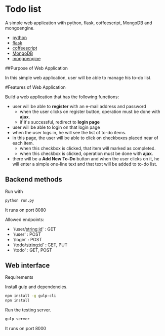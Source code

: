 # Todo list

A simple web application with python, flask, coffeescript, MongoDB and mongoengine.

* [python](https://www.python.org/)
* [flask](http://flask.pocoo.org/)
* [coffeescript](http://coffeescript.org/)
* [MongoDB](https://www.mongodb.com/)
* [mongoengine](http://mongoengine.org/)

##Purpose of Web Application

In this simple web application, user will be able to manage his to-do list.

#Features of Web Application

Build a web application that has the following functions:

* user will be able to **register** with an e-mail address and password
  * when the user clicks on register button, operation must be done with **ajax**.
  * if it's successful, redirect to **login page**
* user will be able to login on that login page
* when the user logs in, he will see the list of to-do items.
* in this page, the user will be able to click on checkboxes placed near of each item.
  * when this checkbox is clicked, that item will marked as completed. 
  * when this checkbox is clicked, operation must be done with **ajax**.
* there will be a **Add New To-Do** button and when the user clicks on it, he will enter a simple one-line text and that text will be added to to-do list.

## Backend methods

Run with

```sh
python run.py
```

It runs on port 8080

Allowed endpoints:

* '/user/<string:id>' : GET
* '/user' : POST
* '/login' : POST
* '/todo/<string:id>' : GET, PUT
* '/todo' : GET, POST

## Web interface

Requirements

Install gulp and dependencies.

```sh
npm install -g gulp-cli
npm install 
```

Run the testing server.

```sh
gulp server
```

It runs on port 8000
